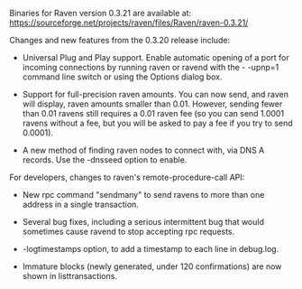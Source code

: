 Binaries for Raven version 0.3.21 are available at:
  https://sourceforge.net/projects/raven/files/Raven/raven-0.3.21/

Changes and new features from the 0.3.20 release include:

* Universal Plug and Play support.  Enable automatic opening of a port for incoming connections by running raven or ravend with the - -upnp=1 command line switch or using the Options dialog box.

* Support for full-precision raven amounts.  You can now send, and raven will display, raven amounts smaller than 0.01.  However, sending fewer than 0.01 ravens still requires a 0.01 raven fee (so you can send 1.0001 ravens without a fee, but you will be asked to pay a fee if you try to send 0.0001).

* A new method of finding raven nodes to connect with, via DNS A records. Use the -dnsseed option to enable.

For developers, changes to raven's remote-procedure-call API:

* New rpc command "sendmany" to send ravens to more than one address in a single transaction.

* Several bug fixes, including a serious intermittent bug that would sometimes cause ravend to stop accepting rpc requests. 

* -logtimestamps option, to add a timestamp to each line in debug.log.

* Immature blocks (newly generated, under 120 confirmations) are now shown in listtransactions.
